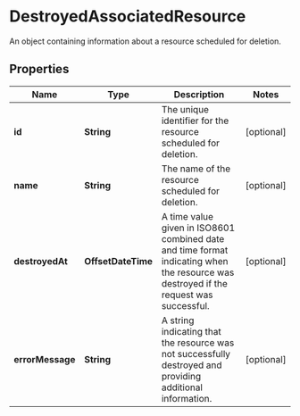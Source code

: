 

# DestroyedAssociatedResource

An object containing information about a resource scheduled for deletion.

## Properties

| Name | Type | Description | Notes |
|------------ | ------------- | ------------- | -------------|
|**id** | **String** | The unique identifier for the resource scheduled for deletion. |  [optional] |
|**name** | **String** | The name of the resource scheduled for deletion. |  [optional] |
|**destroyedAt** | **OffsetDateTime** | A time value given in ISO8601 combined date and time format indicating when the resource was destroyed if the request was successful. |  [optional] |
|**errorMessage** | **String** | A string indicating that the resource was not successfully destroyed and providing additional information. |  [optional] |



